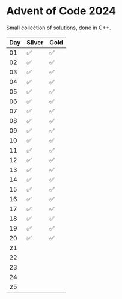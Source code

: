 # Advent of Code 2024

Small collection of solutions, done in C++.

| Day |       Silver       |        Gold        |
|-----|--------------------|--------------------|
|  01 | :white_check_mark: | :white_check_mark: |
|  02 | :white_check_mark: | :white_check_mark: |
|  03 | :white_check_mark: | :white_check_mark: |
|  04 | :white_check_mark: | :white_check_mark: |
|  05 | :white_check_mark: | :white_check_mark: |
|  06 | :white_check_mark: | :white_check_mark: |
|  07 | :white_check_mark: | :white_check_mark: |
|  08 | :white_check_mark: | :white_check_mark: |
|  09 | :white_check_mark: | :white_check_mark: |
|  10 | :white_check_mark: | :white_check_mark: |
|  11 | :white_check_mark: | :white_check_mark: |
|  12 | :white_check_mark: | :white_check_mark: |
|  13 | :white_check_mark: | :white_check_mark: |
|  14 | :white_check_mark: | :white_check_mark: |
|  15 | :white_check_mark: | :white_check_mark: |
|  16 | :white_check_mark: | :white_check_mark: |
|  17 | :white_check_mark: | :white_check_mark: |
|  18 | :white_check_mark: | :white_check_mark: |
|  19 | :white_check_mark: | :white_check_mark: |
|  20 | :white_check_mark: | :white_check_mark: |
|  21 |                    |                    |
|  22 |                    |                    |
|  23 |                    |                    |
|  24 |                    |                    |
|  25 |                    |                    |
